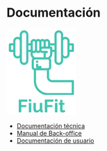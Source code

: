 # Documentación

![logo](./logo.png)

- [Documentación técnica](./documentacion_tecnica/README.md)
- [Manual de Back-office](./user_manual/register.md)
- [Documentación de usuario](./user_manual/register.md)
